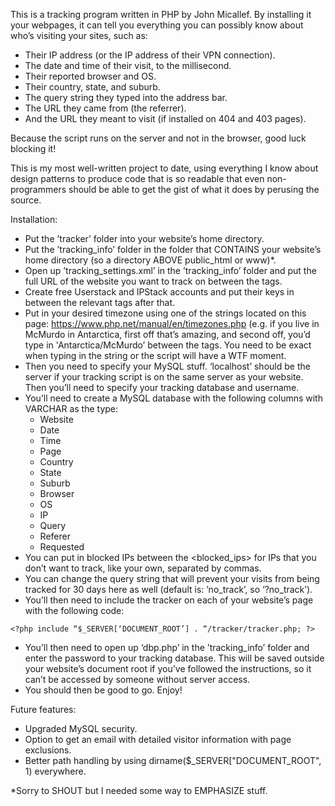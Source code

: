 This is a tracking program written in PHP by John Micallef. By installing it your webpages, it can tell you everything you can possibly know about who’s visiting your sites, such as:

* Their IP address (or the IP address of their VPN connection).
* The date and time of their visit, to the millisecond.
* Their reported browser and OS.
* Their country, state, and suburb.
* The query string they typed into the address bar.
* The URL they came from (the referrer).
* And the URL they meant to visit (if installed on 404 and 403 pages).

Because the script runs on the server and not in the browser, good luck blocking it!

This is my most well-written project to date, using everything I know about design patterns to produce code that is so readable that even non-programmers should be able to get the gist of what it does by perusing the source.

Installation:
* Put the ’tracker’ folder into your website’s home directory.
* Put the ’tracking_info’ folder in the folder that CONTAINS your website’s home directory (so a directory ABOVE public_html or www)*.
* Open up ’tracking_settings.xml’ in the ’tracking_info’ folder and put the full URL of the website you want to track on between the <website> tags.
* Create free Userstack and IPStack accounts and put their keys in between the relevant tags after that.
* Put in your desired timezone using one of the strings located on this page: https://www.php.net/manual/en/timezones.php (e.g. if you live in McMurdo in Antarctica, first off that’s amazing, and second off, you’d type in 'Antarctica/McMurdo’ between the tags. You need to be exact when typing in the string or the script will have a WTF moment.
* Then you need to specify your MySQL stuff. ‘localhost’ should be the server if your tracking script is on the same server as your website. Then you’ll need to specify your tracking database and username.
* You’ll need to create a MySQL database with the following columns with VARCHAR as the type:
    * Website
    * Date
    * Time
    * Page
    * Country
    * State
    * Suburb
    * Browser
    * OS
    * IP
    * Query
    * Referer
    * Requested
* You can put in blocked IPs between the <blocked_ips> for IPs that you don’t want to track, like your own, separated by commas.
* You can change the query string that will prevent your visits from being tracked for 30 days here as well (default is: ’no_track’, so ‘?no_track’).
* You’ll then need to include the tracker on each of your website’s page with the following code: 
```` 
<?php include “$_SERVER[‘DOCUMENT_ROOT’] . “/tracker/tracker.php; ?>
```` 
* You’ll then need to open up ‘dbp.php’ in the ’tracking_info’ folder and enter the password to your tracking database. This will be saved outside your website’s document root if you’ve followed the instructions, so it can’t be accessed by someone without server access.
* You should then be good to go. Enjoy!

Future features:
* Upgraded MySQL security.
* Option to get an email with detailed visitor information with page exclusions.
* Better path handling by using dirname($_SERVER["DOCUMENT_ROOT", 1) everywhere.

*Sorry to SHOUT but I needed some way to EMPHASIZE stuff.
